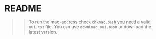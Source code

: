 # README

> > To run the mac-address check <code>chkmac.bash</code> you need a valid <code>oui.txt</code> file. You can use <code>download_oui.bash</code> to download the latest version.
